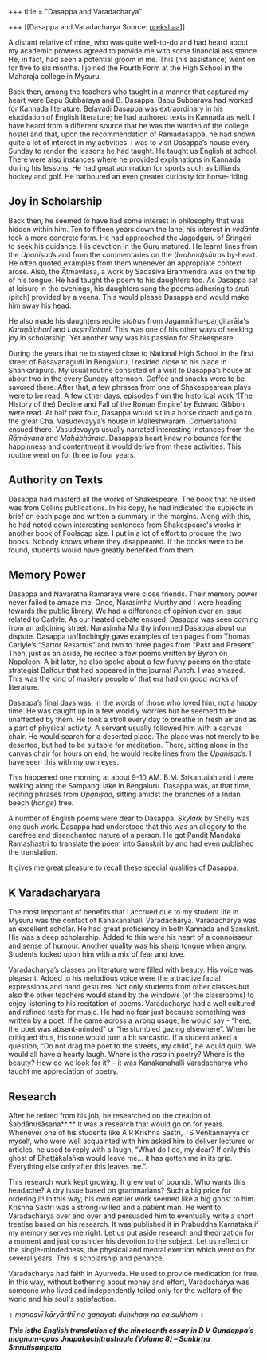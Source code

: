 +++
title = "Dasappa and Varadacharya"

+++
[[Dasappa and Varadacharya	Source: [prekshaa](https://www.prekshaa.in/dasappa-and-varadacharya)]]







A distant relative of mine, who was quite well-to-do and had heard about my academic prowess agreed to provide me with some financial assistance. He, in fact, had seen a potential groom in me. This (his assistance) went on for five to six months. I joined the Fourth Form at the High School in the Maharaja college in Mysuru.

Back then, among the teachers who taught in a manner that captured my heart were Bapu Subbaraya and B. Dasappa. Bapu Subbaraya had worked for Kannada literature. Belavadi Dasappa was extraordinary in his elucidation of English literature; he had authored texts in Kannada as well. I have heard from a different source that he was the warden of the college hostel and that, upon the recommendation of Ramadasappa, he had shown quite a lot of interest in my activities. I was to visit Dasappa’s house every Sunday to render the lessons he had taught. He taught us English at school. There were also instances where he provided explanations in Kannada during his lessons. He had great admiration for sports such as billiards, hockey and golf. He harboured an even greater curiosity for horse-riding.



## **Joy in Scholarship**

Back then, he seemed to have had some interest in philosophy that was hidden within him. Ten to fifteen years down the lane, his interest in *vedānta* took a more concrete form. He had appraoched the Jagadguru of Sringeri to seek his guidance. His devotion in the Guru matured. He learnt lines from the *Upaniṣad*s and from the commentaries on the (*brahma*)*sūtra*s by-heart. He often quoted examples from them whenever an appropriate context arose. Also, the Ātmavilāsa, a work by Sadāśiva Brahmendra was on the tip of his tongue. He had taught the poem to his daughters too. As Dasappa sat at leisure in the evenings, his daughters sang the poems adhering to *śruti* (pitch) provided by a veena. This would please Dasappa and would make him sway his head.

He also made his daughters recite *stotra*s from Jagannātha-paṇḍitarāja's *Karuṇālaharī* and *Lakṣmīlaharī*. This was one of his other ways of seeking joy in scholarship. Yet another way was his passion for Shakespeare.

During the years that he to stayed close to National High School in the first street of Basavanagudi in Bengaluru, I resided close to his place in Shankarapura. My usual routine consisted of a visit to Dasappa’s house at about two in the every Sunday afternoon. Coffee and snacks were to be savored there. After that, a few phrases from one of Shakespearean plays were to be read. A few other days, episodes from the historical work ‘(The History of the) Decline and Fall of the Roman Empire’ by Edward Gibbon were read. At half past four, Dasappa would sit in a horse coach and go to the great Cha. Vasudevayya’s house in Malleshwaram. Conversations ensued there. Vasudevayya usually narrated interesting instances from the *Rāmāyaṇa* and *Mahābhārata*. Dasappa’s heart knew no bounds for the happinness and contentment it would derive from these activities. This routine went on for three to four years.



## **Authority on Texts**

Dasappa had masterd all the works of Shakespeare. The book that he used was from Collins publications. In his copy, he had indicated the subjects in brief on each page and written a summary in the margins. Along with this, he had noted down interesting sentences from Shakespeare's works in another book of Foolscap size. I put in a lot of effort to procure the two books. Nobody knows where they disappeared. If the books were to be found, students would have greatly benefited from them.



## **Memory Power**

Dasappa and Navaratna Ramaraya were close friends. Their memory power never failed to amaze me. Once, Narasimha Murthy and I were heading towards the public library. We had a difference of opinion over an issue related to Carlyle. As our heated debate ensued, Dasappa was seen coming from an adjoining street. Narasimha Murthy informed Dasappa about our dispute. Dasappa unflinchingly gave examples of ten pages from Thomas Carlyle’s “Sartor Resartus” and two to three pages from “Past and Present”. Then, just as an aside, he recited a few poems written by Byron on Napoleon. A bit later, he also spoke about a few funny poems on the state-strategist Balfour that had appeared in the journal *Punch*. I was amazed. This was the kind of mastery people of that era had on good works of literature.

Dasappa’s final days was, in the words of those who loved him, not a happy time. He was caught up in a few worldly worries but he seemed to be unaffected by them. He took a stroll every day to breathe in fresh air and as a part of physical activity. A servant usually followed him with a canvas chair. He would search for a deserted place. The place was not merely to be deserted, but had to be suitable for meditation. There, sitting alone in the canvas chair for hours on end, he would recite lines from the *Upaniṣad*s. I have seen this with my own eyes.

This happened one morning at about 9-10 AM. B.M. Srikantaiah and I were walking along the Sampangi lake in Bengaluru. Dasappa was, at that time, reciting phrases from *Upaniṣad*, sitting amidst the branches of a Indan beech (*honge*) tree.

A number of English poems were dear to Dasappa. *Skylark* by Shelly was one such work. Dasappa had understood that this was an allegory to the carefree and disenchanted nature of a person. He got Pandit Mandakal Ramashastri to translate the poem into Sanskrit by and had even published the translation.

It gives me great pleasure to recall these special qualities of Dasappa.



## **K Varadacharyara**

The most important of benefits that I accrued due to my student life in Mysuru was the contact of Kanakanahalli Varadacharya. Varadacharya was an excellent scholar. He had great proficiency in both Kannada and Sanskrit. His was a deep scholarship. Added to this were his heart of a connoisseur and sense of humour. Another quality was his sharp tongue when angry. Students looked upon him with a mix of fear and love.

Varadacharya’s classes on literature were filled with beauty. His voice was pleasant. Added to his melodious voice were the attractive facial expressions and hand gestures. Not only students from other classes but also the other teachers would stand by the windows (of the classrooms) to enjoy listening to his recitation of poems. Varadacharya had a well cultured and refined taste for music. He had no fear just because something was written by a poet. If he came across a wrong usage, he would say - “here, the poet was absent-minded” or “he stumbled gazing elsewhere”. When he critiqued thus, his tone would turn a bit sarcastic. If a student asked a question, “Do not drag the poet to the streets, my child”, he would quip. We would all have a hearty laugh. Where is the *rasa* in poetry? Where is the beauty? How do we look for it? – it was Kanakanahalli Varadacharya who taught me appreciation of poetry.



## **Research**

After he retired from his job, he researched on the creation of Śabdānuśāsana**.** It was a research that would go on for years. Whenever one of his students like A R Krishna Sastri, TS Venkannayya or myself, who were well acquainted with him asked him to deliver lectures or articles, he used to reply with a laugh, “What do I do, my dear? If only this ghost of Bhaṭṭākaḻaṅka would leave me... it has gotten me in its grip. Everything else only after this leaves me.”.

This research work kept growing. It grew out of bounds. Who wants this headache? A dry issue based on grammarians? Such a big price for ordering it! In this way, his own earlier work seemed like a big ghost to him. Krishna Sastri was a strong-willed and a patient man. He went to Varadacharya over and over and persuaded him to eventually write a short treatise based on his research. It was published it in Prabuddha Karnataka if my memory serves me right. Let us put aside research and theorization for a moment and just conshider his devotion to the subject. Let us reflect on the single-mindedness, the physical and mental exertion which went on for several years. This is scholarship and penance.

Varadacharya had faith in Ayurveda. He used to provide medication for free. In this way, without bothering about money and effort, Varadacharya was someone who lived and independently toiled only for the welfare of the world and his soul's satisfaction.

॥ *manasvī kāryārthī na gaṇayati duḥkhaṃ na ca sukham* ॥



***This isthe English translation of the nineteenth essay in D V Gundappa’s magnum-opus Jnapakachitrashaale (Volume 8) – Sankirna Smrutisamputa***






